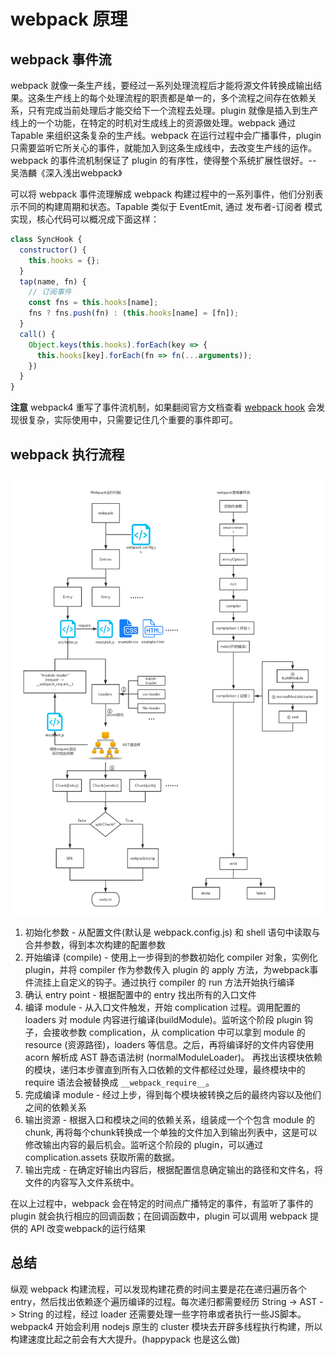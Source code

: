 webpack 原理
==============

## webpack 事件流

webpack 就像一条生产线，要经过一系列处理流程后才能将源文件转换成输出结果。这条生产线上的每个处理流程的职责都是单一的，多个流程之间存在依赖关系，只有完成当前处理后才能交给下一个流程去处理。plugin 就像是插入到生产线上的一个功能，在特定的时机对生成线上的资源做处理。webpack 通过 Tapable 来组织这条复杂的生产线。webpack 在运行过程中会广播事件，plugin 只需要监听它所关心的事件，就能加入到这条生成线中，去改变生产线的运作。webpack 的事件流机制保证了 plugin 的有序性，使得整个系统扩展性很好。-- 吴浩麟《深入浅出webpack》

可以将 webpack 事件流理解成 webpack 构建过程中的一系列事件，他们分别表示不同的构建周期和状态。Tapable 类似于 EventEmit, 通过 发布者-订阅者 模式实现，核心代码可以概况成下面这样：

```js
class SyncHook {
  constructor() {
    this.hooks = {};
  }
  tap(name, fn) {
    // 订阅事件
    const fns = this.hooks[name];
    fns ? fns.push(fn) : (this.hooks[name] = [fn]);
  }
  call() {
    Object.keys(this.hooks).forEach(key => {
      this.hooks[key].forEach(fn => fn(...arguments));
    })
  }
}
```

__注意__ webpack4 重写了事件流机制，如果翻阅官方文档查看 [webpack hook](https://webpack.js.org/api/compiler-hooks/) 会发现很复杂，实际使用中，只需要记住几个重要的事件即可。

## webpack 执行流程

![webpack 执行流程](./webpack-steps.jpg)

1. 初始化参数 - 从配置文件(默认是 webpack.config.js) 和 shell 语句中读取与合并参数，得到本次构建的配置参数
1. 开始编译 (compile) - 使用上一步得到的参数初始化 compiler 对象，实例化 plugin，并将 compiler 作为参数传入 plugin 的 apply 方法，为webpack事件流挂上自定义的钩子。通过执行 compiler 的 run 方法开始执行编译
1. 确认 entry point - 根据配置中的 entry 找出所有的入口文件
1. 编译 module - 从入口文件触发，开始 complication 过程。调用配置的 loaders 对 module 内容进行编译(buildModule)。监听这个阶段 plugin 钩子，会接收参数 complication，从 complication 中可以拿到 module 的 resource (资源路径)，loaders 等信息。之后，再将编译好的文件内容使用 acorn 解析成 AST 静态语法树 (normalModuleLoader)。 再找出该模块依赖的模块，递归本步骤直到所有入口依赖的文件都经过处理，最终模块中的 require 语法会被替换成 `__webpack_require__`。
1. 完成编译 module - 经过上步，得到每个模块被转换之后的最终内容以及他们之间的依赖关系
1. 输出资源 - 根据入口和模块之间的依赖关系，组装成一个个包含 module 的 chunk, 再将每个chunk转换成一个单独的文件加入到输出列表中，这是可以修改输出内容的最后机会。监听这个阶段的 plugin，可以通过 complication.assets 获取所需的数据。
1. 输出完成 - 在确定好输出内容后，根据配置信息确定输出的路径和文件名，将文件的内容写入文件系统中。

在以上过程中，webpack 会在特定的时间点广播特定的事件，有监听了事件的 plugin 就会执行相应的回调函数；在回调函数中，plugin 可以调用 webpack 提供的 API 改变webpack的运行结果

## 总结

纵观 webpack 构建流程，可以发现构建花费的时间主要是花在递归遍历各个 entry，然后找出依赖逐个遍历编译的过程。每次递归都需要经历 String -> AST -> String 的过程，经过 loader 还需要处理一些字符串或者执行一些JS脚本。webpack4 开始会利用 nodejs 原生的 cluster 模块去开辟多线程执行构建，所以构建速度比起之前会有大大提升。(happypack 也是这么做)


